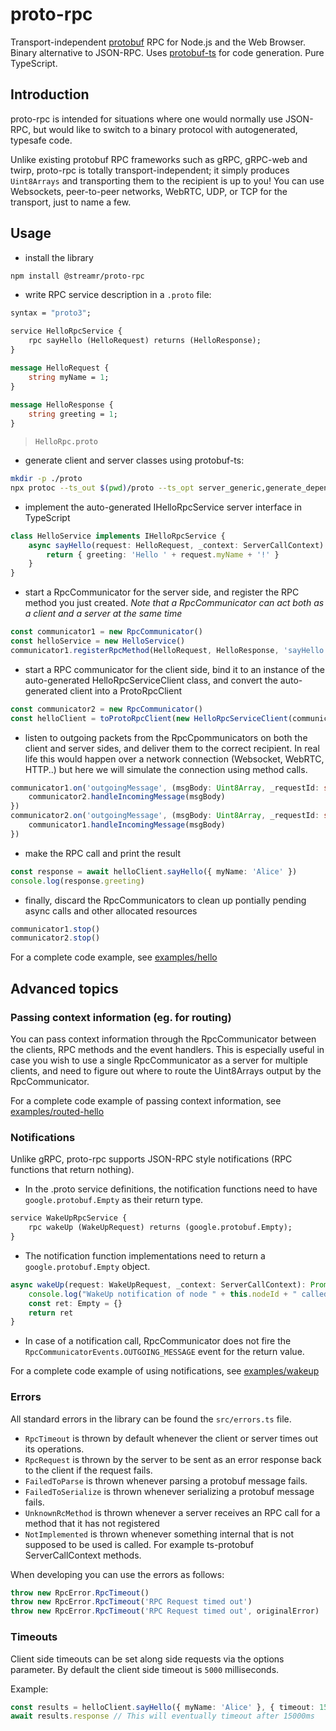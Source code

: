 proto-rpc
===========

Transport-independent [protobuf](https://developers.google.com/protocol-buffers) RPC for Node.js and the Web Browser. 
Binary alternative to JSON-RPC. Uses [protobuf-ts](https://github.com/timostamm/protobuf-ts) for code generation. Pure TypeScript.

## Introduction

proto-rpc is intended for situations where one would normally use JSON-RPC, but would like to switch to a binary protocol with autogenerated, typesafe code.  

Unlike existing protobuf RPC frameworks such as gRPC, gRPC-web and twirp, proto-rpc is totally transport-independent; it simply produces `Uint8Arrays` and transporting them to the recipient is up to you! You can use Websockets, peer-to-peer networks, WebRTC, UDP, or TCP for the transport, just to name a few.

## Usage

- install the library

```bash
npm install @streamr/proto-rpc
```

- write RPC service description in a `.proto` file:

```proto
syntax = "proto3";

service HelloRpcService {
    rpc sayHello (HelloRequest) returns (HelloResponse);
}

message HelloRequest {
    string myName = 1;
}
  
message HelloResponse {
    string greeting = 1;
}
```
  > `HelloRpc.proto`

- generate client and server classes using protobuf-ts:

```bash
mkdir -p ./proto
npx protoc --ts_out $(pwd)/proto --ts_opt server_generic,generate_dependencies --proto_path $(pwd) HelloRpc.proto
```

- implement the auto-generated IHelloRpcService server interface in TypeScript

```typescript
class HelloService implements IHelloRpcService {
    async sayHello(request: HelloRequest, _context: ServerCallContext): Promise<HelloResponse> {
        return { greeting: 'Hello ' + request.myName + '!' }
    }
}
```

- start a RpcCommunicator for the server side, and register the RPC method you just created.
  *Note that a RpcCommunicator can act both as a client and a server at the same time*    

```typescript
const communicator1 = new RpcCommunicator()
const helloService = new HelloService()
communicator1.registerRpcMethod(HelloRequest, HelloResponse, 'sayHello', helloService.sayHello)
```

- start a RPC communicator for the client side, bind it to an instance of the auto-generated HelloRpcServiceClient class, and convert the auto-generated client
into a ProtoRpcClient<HelloRpcServiceClient> 


```typescript
const communicator2 = new RpcCommunicator()
const helloClient = toProtoRpcClient(new HelloRpcServiceClient(communicator2.getRpcClientTransport()))
```

- listen to outgoing packets from the RpcCpommunicators on both the client and server sides, and
  deliver them to the correct recipient. In real life this would happen over a network connection (Websocket, WebRTC, HTTP..)
  but here we will simulate the connection using method calls.

```typescript
communicator1.on('outgoingMessage', (msgBody: Uint8Array, _requestId: string, _callContext?: CallContext) => {
    communicator2.handleIncomingMessage(msgBody)
})
communicator2.on('outgoingMessage', (msgBody: Uint8Array, _requestId: string, _callContext?: CallContext) => {
    communicator1.handleIncomingMessage(msgBody)
})
```

- make the RPC call and print the result
  
```typescript
const response = await helloClient.sayHello({ myName: 'Alice' })
console.log(response.greeting)
```

- finally, discard the RpcCommunicators to clean up pontially pending async calls and other
  allocated resources
  
```typescript
communicator1.stop()
communicator2.stop()
```

For a complete code example, see [examples/hello](examples/hello)

## Advanced topics

### Passing context information (eg. for routing)

You can pass context information through the RpcCommunicator between the clients, RPC methods and the event handlers. This is
especially useful in case you wish to use a single RpcCommunicator as a server for multiple clients, and need to figure out
where to route the Uint8Arrays output by the RpcCommunicator. 

For a complete code example of passing context information, see [examples/routed-hello](examples/routed-hello)

### Notifications

Unlike gRPC, proto-rpc supports JSON-RPC style notifications (RPC functions that return nothing). 

- In the .proto service definitions, the notification functions need to have `google.protobuf.Empty` as their return type.

```proto
service WakeUpRpcService {
    rpc wakeUp (WakeUpRequest) returns (google.protobuf.Empty);
}
```

- The notification function implementations need to return a `google.protobuf.Empty` object.

```typescript
async wakeUp(request: WakeUpRequest, _context: ServerCallContext): Promise<Empty> {
    console.log("WakeUp notification of node " + this.nodeId + " called with reason: " + request.reason)
    const ret: Empty = {}
    return ret
}
```

- In case of a notification call, RpcCommunicator does not fire the `RpcCommunicatorEvents.OUTGOING_MESSAGE` event for the return value.

For a complete code example of using notifications, see [examples/wakeup](examples/wakeup)

### Errors

All standard errors in the library can be found the `src/errors.ts` file.

- `RpcTimeout` is thrown by default whenever the client or server times out its operations.
- `RpcRequest` is thrown by the server to be sent as an error response back to the client if the request fails.
- `FailedToParse` is thrown whenever parsing a protobuf message fails.
- `FailedToSerialize` is thrown whenever serializing a protobuf message fails.
- `UnknownRcMethod` is thrown whenever a server receives an RPC call for a method that it has not registered
- `NotImplemented` is thrown whenever something internal that is not supposed to be used is called. For example ts-protobuf ServerCallContext methods.

When developing you can use the errors as follows:

```typescript
throw new RpcError.RpcTimeout()
throw new RpcError.RpcTimeout('RPC Request timed out')
throw new RpcError.RpcTimeout('RPC Request timed out', originalError)
```

### Timeouts

Client side timeouts can be set along side requests via the options parameter. By default the client side timeout is `5000` milliseconds.

Example:
```typescript
const results = helloClient.sayHello({ myName: 'Alice' }, { timeout: 15000 })
await results.response // This will eventually timeout after 15000ms
```
